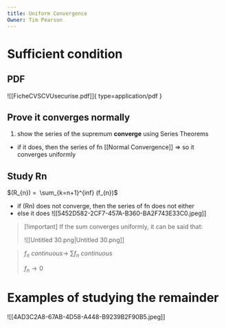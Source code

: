 ```yaml
---
title: Uniform Convergence
Owner: Tim Pearson
---
```

# Sufficient condition
## PDF
![[FicheCVSCVUsecurise.pdf]]{ type=application/pdf }

## Prove it converges normally
1. show the series of the supremum **converge** using Series Theorems
- if it does, then the series of fn [[Normal Convergence]] ⇒ so it converges uniformly
## Study Rn
$(R_{n}) =  \sum_{k=n+1}^{inf} (f_{n})$
- if (Rn) does not converge, then the series of fn does not either
- else it does
![[5452D582-2CF7-457A-B360-BA2F743E33C0.jpeg]]

  

> [!important] If the sum converges uniformly, it can be said that:
> 
> ![[Untitled 30.png|Untitled 30.png]]

> 
> $f_n\ continuous\rightarrow\ \sum{f_n}\ continuous$
> 
> $f_n \rightarrow 0$
  
# Examples of studying the remainder
  
![[4AD3C2A8-67AB-4D58-A448-B9239B2F90B5.jpeg]]

